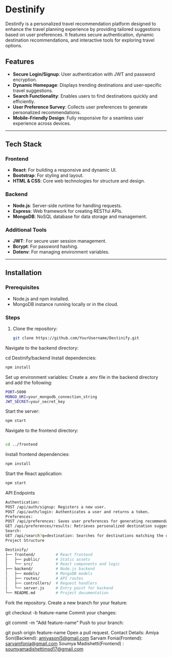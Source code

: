 # Destinify

Destinify is a personalized travel recommendation platform designed to enhance the travel planning experience by providing tailored suggestions based on user preferences. It features secure authentication, dynamic destination recommendations, and interactive tools for exploring travel options.

## Features

- **Secure Login/Signup**: User authentication with JWT and password encryption.
- **Dynamic Homepage**: Displays trending destinations and user-specific travel suggestions.
- **Search Functionality**: Enables users to find destinations quickly and efficiently.
- **User Preference Survey**: Collects user preferences to generate personalized recommendations.
- **Mobile-Friendly Design**: Fully responsive for a seamless user experience across devices.

---

## Tech Stack

### Frontend
- **React**: For building a responsive and dynamic UI.
- **Bootstrap**: For styling and layout.
- **HTML & CSS**: Core web technologies for structure and design.

### Backend
- **Node.js**: Server-side runtime for handling requests.
- **Express**: Web framework for creating RESTful APIs.
- **MongoDB**: NoSQL database for data storage and management.

### Additional Tools
- **JWT**: For secure user session management.
- **Bcrypt**: For password hashing.
- **Dotenv**: For managing environment variables.

---

## Installation

### Prerequisites
- Node.js and npm installed.
- MongoDB instance running locally or in the cloud.

### Steps
1. Clone the repository:
   ```bash
   git clone https://github.com/YourUsername/Destinify.git
Navigate to the backend directory:

cd Destinify/backend
Install dependencies:
```bash
npm install
```
Set up environment variables:
Create a .env file in the backend directory and add the following:
```bash
PORT=5000
MONGO_URI=your_mongodb_connection_string
JWT_SECRET=your_secret_key
```
Start the server:
```bash
npm start
```
Navigate to the frontend directory:
```bash

cd ../frontend
```
Install frontend dependencies:
```bash
npm install
```
Start the React application:
```bash
npm start
```
API Endpoints
```bash
Authentication:
POST /api/auth/signup: Registers a new user.
POST /api/auth/login: Authenticates a user and returns a token.
Preferences:
POST /api/preferences: Saves user preferences for generating recommendations.
GET /api/preferences/results: Retrieves personalized destination suggestions.
Search:
GET /api/search?q=destination: Searches for destinations matching the query.
Project Structure
```
```bash
Destinify/
├── frontend/         # React frontend
│   ├── public/       # Static assets
│   └── src/          # React components and logic
├── backend/          # Node.js backend
│   ├── models/       # MongoDB models
│   ├── routes/       # API routes
│   ├── controllers/  # Request handlers
│   └── server.js     # Entry point for backend
└── README.md         # Project documentation
```
Fork the repository.
Create a new branch for your feature:

git checkout -b feature-name
Commit your changes:

git commit -m "Add feature-name"
Push to your branch:

git push origin feature-name
Open a pull request.
Contact Details:
Amiya Soni(Backend): amiyasoni5@gmail.com
Sarvam Fonia(Frontend): sarvamfonia@gmail.com
Soumya Madishetti(Frontend) : soumyamadishettimsd17@gmail.com
